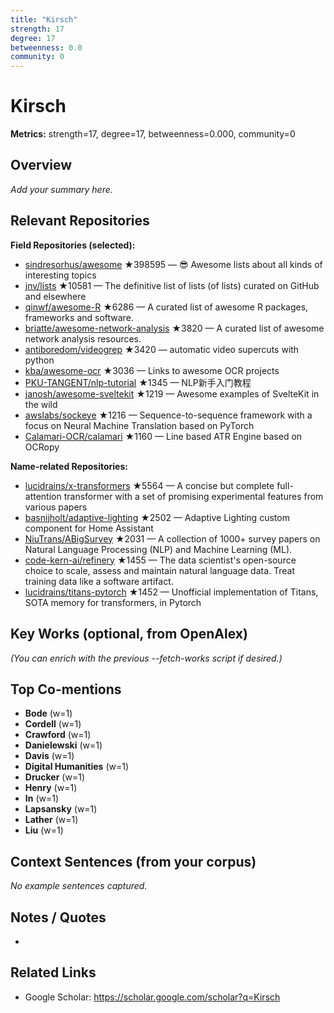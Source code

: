 ```yaml
---
title: "Kirsch"
strength: 17
degree: 17
betweenness: 0.0
community: 0
---
```


# Kirsch

**Metrics:** strength=17, degree=17, betweenness=0.000, community=0

## Overview
_Add your summary here._

## Relevant Repositories
**Field Repositories (selected):**
- [sindresorhus/awesome](https://github.com/sindresorhus/awesome) ★398595 — 😎 Awesome lists about all kinds of interesting topics
- [jnv/lists](https://github.com/jnv/lists) ★10581 — The definitive list of lists (of lists) curated on GitHub and elsewhere
- [qinwf/awesome-R](https://github.com/qinwf/awesome-R) ★6286 — A curated list of awesome R packages, frameworks and software.
- [briatte/awesome-network-analysis](https://github.com/briatte/awesome-network-analysis) ★3820 — A curated list of awesome network analysis resources.
- [antiboredom/videogrep](https://github.com/antiboredom/videogrep) ★3420 — automatic video supercuts with python
- [kba/awesome-ocr](https://github.com/kba/awesome-ocr) ★3036 — Links to awesome OCR projects
- [PKU-TANGENT/nlp-tutorial](https://github.com/PKU-TANGENT/nlp-tutorial) ★1345 — NLP新手入门教程
- [janosh/awesome-sveltekit](https://github.com/janosh/awesome-sveltekit) ★1219 — Awesome examples of SvelteKit in the wild
- [awslabs/sockeye](https://github.com/awslabs/sockeye) ★1216 — Sequence-to-sequence framework with a focus on Neural Machine Translation based on PyTorch
- [Calamari-OCR/calamari](https://github.com/Calamari-OCR/calamari) ★1160 — Line based ATR Engine based on OCRopy

**Name-related Repositories:**
- [lucidrains/x-transformers](https://github.com/lucidrains/x-transformers) ★5564 — A concise but complete full-attention transformer with a set of promising experimental features from various papers
- [basnijholt/adaptive-lighting](https://github.com/basnijholt/adaptive-lighting) ★2502 — Adaptive Lighting custom component for Home Assistant
- [NiuTrans/ABigSurvey](https://github.com/NiuTrans/ABigSurvey) ★2031 — A collection of 1000+ survey papers on Natural Language Processing (NLP) and Machine Learning (ML).
- [code-kern-ai/refinery](https://github.com/code-kern-ai/refinery) ★1455 — The data scientist's open-source choice to scale, assess and maintain natural language data. Treat training data like a software artifact.
- [lucidrains/titans-pytorch](https://github.com/lucidrains/titans-pytorch) ★1452 — Unofficial implementation of Titans, SOTA memory for transformers, in Pytorch


## Key Works (optional, from OpenAlex)
_(You can enrich with the previous --fetch-works script if desired.)_

## Top Co-mentions
- **Bode** (w=1)
- **Cordell** (w=1)
- **Crawford** (w=1)
- **Danielewski** (w=1)
- **Davis** (w=1)
- **Digital Humanities** (w=1)
- **Drucker** (w=1)
- **Henry** (w=1)
- **In** (w=1)
- **Lapsansky** (w=1)
- **Lather** (w=1)
- **Liu** (w=1)

## Context Sentences (from your corpus)
_No example sentences captured._

## Notes / Quotes
- 

## Related Links
- Google Scholar: https://scholar.google.com/scholar?q=Kirsch
